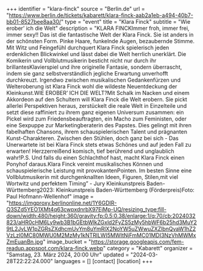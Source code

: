 +++
identifier = "klara-finck"
source = "Berlin.de"
url = "https://www.berlin.de/tickets/kabarett/klara-finck-aab2a1eb-a494-40b7-bb01-8527bee8aa30/"
type = "event"
title = "Klara Finck"
subtitle = "Wie erober’ ich die Welt"
description = "KLARA FINCKImmer froh, immer frei, immer sexy!! Das ist die fantastische Welt der Klara Finck. Sie ist anders in der schönsten Form. Pinke Haare, funkelnde Augen, bezaubernde Stimme. Mit Witz und Feingefühl durchquert Klara Finck spielerisch jeden erdenklichen Blickwinkel und lässt dabei die Welt herrlich unerklärt. Die Komikerin und Vollblutmusikerin besticht nicht nur durch ihr brillantesKlavierspiel und ihre originelle Fantasie, sondern überrascht, indem sie ganz selbstverständlich jegliche Erwartung unverhofft durchkreuzt. Irgendwo zwischen musikalischen Gedankenfürzen und Welteroberung ist Klara Finck wohl die wildeste Neuentdeckung der Kleinkunst.WIE EROBER’ ICH DIE WELT?Mit Schalk im Nacken und einem Akkordeon auf den Schultern will Klara Finck die Welt erobern. Sie pickt allerlei Perspektiven heraus, zerstückelt die reale Welt in Einzelteile und setzt diese raffiniert zu ihrem ganz eigenen Universum zusammen: ein Pickel wird zum Friedensbeauftragten, ein Macho zum Feministen, oder eine Sexpuppe zur Marketingberaterin des Papstes. Dies gelingt mit ihren fabelhaften Chansons, ihrem schauspielerischen Talent und prägnanten Kunst-Charakteren. Zwischen den Stühlen, doch ganz bei sich - Das Unerwartete ist bei Klara Finck stets etwas Schönes und auf jeden Fall zu erwarten! Herzzerreißend komisch, tief berührend und unglaublich wahr!P.S. Und falls du einen Schlachthof hast, macht Klara Finck einen Ponyhof daraus.Klara Finck vereint musikalisches Können und schauspielerische Leistung mit provokantenPointen. Im besten Sinne eine Vollblutmusikerin mit durchgenknallten Ideen, Figuren, Stilen,mit viel Wortwitz und perfektem Timing” - Jury Kleinkunstpreis Baden-Württemberg2023: Kleinkunstpreis Baden-Württemberg (Förderpreis)Foto: Paul Hofmann-Wellenhof"
image = "https://imgproxy.berlinonline.net/1Y6GDIR-Q3SZd5YEO1XMt4q63cwpxdnrbX97EjMp-UQ/resizing_type:fill-down/width:480/height:360/gravity:fp:0.5:0.38/enlarge:1/q:70/cb:2024032823/aHR0cHM6Ly9wb3B1bGEtbWlkZGxld2FyZS5zMy5hbWF6b25hd3MuY29tL2JvLW1pZGRsZXdhcmUvYm8uYmRlX2NoYW5uZWwuZXZlbnQvaW1hZ2VzLzI0MC80MWU0M2MzMy1kNTRlLWI5MWItNjFmMC01MDI3NzVhMWMxZmEuanBn.jpg"
image_bucket = "https://storage.googleapis.com/fem-readup.appspot.com/klara-finck.webp"
category = "Kabarett"
organizer = "Samstag, 23. März 2024, 20:00 Uhr"
updated = "2024-03-28T22:22:24.000"
languages = []
[contact]
[location]
+++
